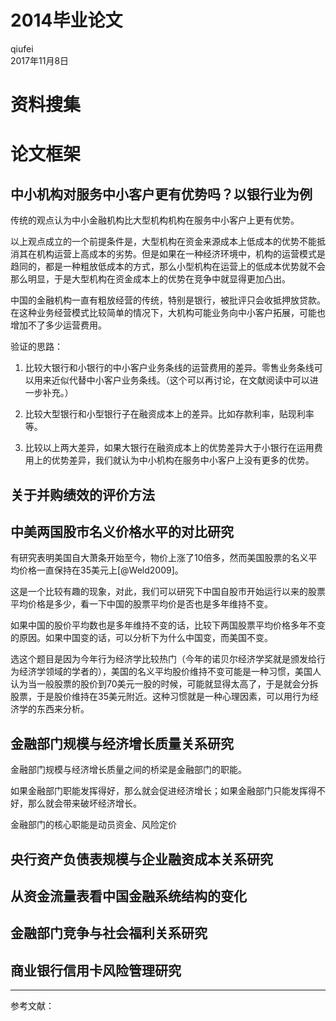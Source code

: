 # 2014毕业论文
qiufei  
2017年11月8日  



# 资料搜集

# 论文框架

## 中小机构对服务中小客户更有优势吗？以银行业为例 

<!-- 2014010309 陆怡婷  -->

传统的观点认为中小金融机构比大型机构机构在服务中小客户上更有优势。

以上观点成立的一个前提条件是，大型机构在资金来源成本上低成本的优势不能抵消其在机构运营上高成本的劣势。但是如果在一种经济环境中，机构的运营模式是趋同的，都是一种粗放低成本的方式，那么小型机构在运营上的低成本优势就不会那么明显，于是大型机构在资金成本上的优势在竞争中就显得更加凸出。

中国的金融机构一直有粗放经营的传统，特别是银行，被批评只会收抵押放贷款。在这种业务经营模式比较简单的情况下，大机构可能业务向中小客户拓展，可能也增加不了多少运营费用。


验证的思路：

1. 比较大银行和小银行的中小客户业务条线的运营费用的差异。零售业务条线可以用来近似代替中小客户业务条线。（这个可以再讨论，在文献阅读中可以进一步补充。）

2. 比较大型银行和小型银行子在融资成本上的差异。比如存款利率，贴现利率等。

3. 比较以上两大差异，如果大银行在融资成本上的优势差异大于小银行在运用费用上的优势差异，我们就认为中小机构在服务中小客户上没有更多的优势。

## 关于并购绩效的评价方法 

<!-- 2014010593  方涛  -->

## 中美两国股市名义价格水平的对比研究 

<!-- 2014011060  王锦浩  -->




有研究表明美国自大萧条开始至今，物价上涨了10倍多，然而美国股票的名义平均价格一直保持在35美元上[@Weld2009]。

这是一个比较有趣的现象，对此，我们可以研究下中国自股市开始运行以来的股票平均价格是多少，看一下中国的股票平均价是否也是多年维持不变。

如果中国的股价平均数也是多年维持不变的话，比较下两国股票平均价格多年不变的原因。如果中国变的话，可以分析下为什么中国变，而美国不变。

选这个题目是因为今年行为经济学比较热门（今年的诺贝尔经济学奖就是颁发给行为经济学领域的学者的），美国的名义平均股价维持不变可能是一种习惯，美国人认为当一般股票的股价到70美元一股的时候，可能就显得太高了，于是就会分拆股票，于是股价维持在35美元附近。这种习惯就是一种心理因素，可以用行为经济学的东西来分析。


## 金融部门规模与经济增长质量关系研究 

<!-- 2014011082 王雅迪  -->


金融部门规模与经济增长质量之间的桥梁是金融部门的职能。

如果金融部门职能发挥得好，那么就会促进经济增长；如果金融部门只能发挥得不好，那么就会带来破坏经济增长。

金融部门的核心职能是动员资金、风险定价

## 央行资产负债表规模与企业融资成本关系研究 

<!-- 2014011103 郑雯  -->

## 从资金流量表看中国金融系统结构的变化 

<!-- 2014011454  涂铭杭  -->

## 金融部门竞争与社会福利关系研究 

<!-- 2014012935 陈翔宇  -->

## 商业银行信用卡风险管理研究 

<!-- 2014014171  包从赶  -->


----
参考文献：

